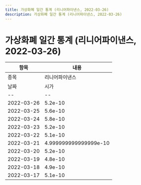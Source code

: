 ```yaml
---
title: 가상화폐 일간 통계 (리니어파이낸스, 2022-03-26)
description: 가상화폐 일간 통계 (리니어파이낸스, 2022-03-26)
---
```


가상화폐 일간 통계 (리니어파이낸스, 2022-03-26)
===

|항목|내용|
|--|--|
|종목|리니어파이낸스||마켓|BTC-LINA||종류|일 단위 캔들||기간|2022-03-17T09:00:00 - 2022-03-26T09:00:00|
|날짜|시가|저가|고가|종가|비고|
|--|--|--|--|--|--|
|2022-03-26|5.2e-10|5.1e-10|5.2e-10|5.1e-10|    |
|2022-03-25|5.6e-10|5.1e-10|5.6e-10|5.1e-10|    |
|2022-03-24|5.8e-10|5.3e-10|5.8e-10|5.500000000000001e-10|    |
|2022-03-23|5.2e-10|4.999999999999999e-10|6.1e-10|5.8e-10|    |
|2022-03-22|5.1e-10|4.999999999999999e-10|5.2e-10|5.1e-10|    |
|2022-03-21|4.999999999999999e-10|4.8e-10|5.3e-10|5.1e-10|    |
|2022-03-20|5.2e-10|4.8e-10|5.3e-10|4.9e-10|    |
|2022-03-19|4.8e-10|4.8e-10|5.4e-10|5.2e-10|    |
|2022-03-18|4.9e-10|4.6e-10|5.1e-10|4.9e-10|    |
|2022-03-17|5.1e-10|4.8e-10|5.1e-10|4.9e-10|    |
